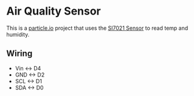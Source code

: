 # Air Quality Sensor

This is a [particle.io](https://www.particle.io/) project that uses the [SI7021 Sensor](https://www.adafruit.com/product/3251) to read temp and humidity.

## Wiring

* Vin <-> D4
* GND <-> D2
* SCL <-> D1
* SDA <-> D0